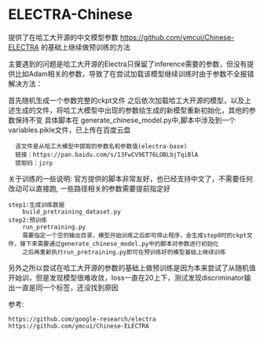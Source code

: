 # ELECTRA-Chinese

提供了在哈工大开源的中文模型参数 https://github.com/ymcui/Chinese-ELECTRA  的基础上继续做预训练的方法

主要遇到的问题是哈工大开源的Electra只保留了inference需要的参数，但没有提供比如Adam相关的参数，导致了在尝试加载该模型继续训练时由于参数不全报错
解决方法：

   首先随机生成一个参数完整的ckpt文件
   之后依次加载哈工大开源的模型，以及上述生成的文件，将哈工大模型中出现的参数给生成的新模型重新初始化，其他的参数保持不变
   具体脚本在 generate_chinese_model.py中,脚本中涉及到一个variables.pikle文件，已上传在百度云盘
      
      该文件是从哈工大模型中提取的参数名和参数值(electra-base)
      链接：https://pan.baidu.com/s/13FwCV9ET76LOBLbjTqiBlA 
      提取码：jzrp 

   
   

关于训练的一些说明:
官方提供的脚本非常友好，也已经支持中文了，不需要任何改动可以直接跑, 一些路径相关的参数需要提前指定好

    step1:生成训练数据
        build_pretraining_dataset.py
    step2:预训练
        run_pretraining.py
        需要指定一个空的输出目录，模型开始训练之后即可停止程序，会生成step0时的ckpt文件，接下来需要通过generate_chinese_model.py中的脚本对参数进行初始化
        之后再重新执行run_pretraining.py即可在预训练好的模型基础上继续训练
        
另外之所以尝试在哈工大开源的参数的基础上做预训练是因为本来尝试了从随机值开始训，但是发现模型很难收敛，loss一直在20上下，测试发现discriminator输出一直是同一个标签，还没找到原因

参考:

    https://github.com/google-research/electra
    https://github.com/ymcui/Chinese-ELECTRA
